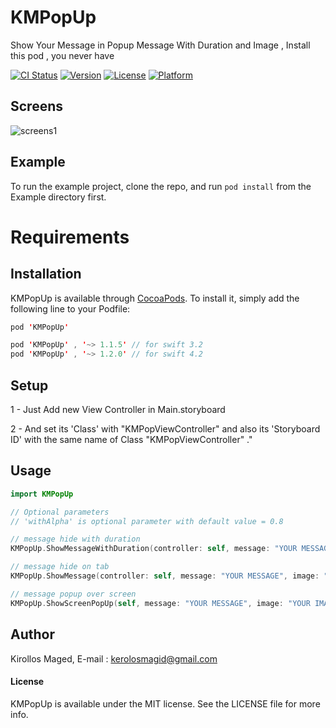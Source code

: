 # KMPopUp

Show Your Message in Popup Message With Duration and Image , Install this pod , you never have

[![CI Status](http://img.shields.io/travis/KirollosSa/-KMPopUp.svg?style=flat)](https://travis-ci.org/KirollosSa/-KMPopUp)
[![Version](https://img.shields.io/cocoapods/v/KMPopUp.svg?style=flat)](http://cocoapods.org/pods/KMPopUp)
[![License](https://img.shields.io/cocoapods/l/KMPopUp.svg?style=flat)](http://cocoapods.org/pods/KMPopUp)
[![Platform](https://img.shields.io/cocoapods/p/KMPopUp.svg?style=flat)](http://cocoapods.org/pods/KMPopUp)

## Screens
![screens1](https://youtu.be/Pwvm9L0p2G0)


## Example

To run the example project, clone the repo, and run `pod install` from the Example directory first.

# Requirements


## Installation

KMPopUp is available through [CocoaPods](http://cocoapods.org). To install
it, simply add the following line to your Podfile:

```swift
pod 'KMPopUp'

pod 'KMPopUp' , '~> 1.1.5' // for swift 3.2
pod 'KMPopUp' , '~> 1.2.0' // for swift 4.2
```

## Setup
1 - Just Add new View Controller in Main.storyboard

2 - And set its 'Class' with "KMPopViewController" and also its 'Storyboard ID' with the same name of Class "KMPopViewController" ."

## Usage 
```swift
import KMPopUp

// Optional parameters
// 'withAlpha' is optional parameter with default value = 0.8

// message hide with duration
KMPopUp.ShowMessageWithDuration(controller: self, message: "YOUR MESSAGE", image: "YOUR IMAGE", duration: 2.0,withAlpha: 0.8)

// message hide on tab
KMPopUp.ShowMessage(controller: self, message: "YOUR MESSAGE", image: "YOUR IMAGE" ,withAlpha: 0.8)

// message popup over screen
KMPopUp.ShowScreenPopUp(self, message: "YOUR MESSAGE", image: "YOUR IMAGE", withAlpha: 0.8)


```


## Author

Kirollos Maged, E-mail : kerolosmagid@gmail.com

#### License

KMPopUp is available under the MIT license. See the LICENSE file for more info.
